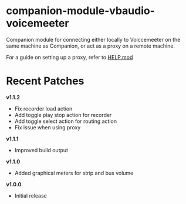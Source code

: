 # companion-module-vbaudio-voicemeeter
Companion module for connecting either locally to Voiccemeeter on the same machine as Companion, or act as a proxy on a remote machine.

For a guide on setting up a proxy, refer to [HELP.mod](./companion/HELP.md)


# Recent Patches
**v1.1.2**
- Fix recorder load action
- Add toggle play stop action for recorder
- Add toggle select action for routing action
- Fix issue when using proxy

**v1.1.1**
- Improved build output

**v1.1.0**
- Added graphical meters for strip and bus volume

**v1.0.0**
- Initial release